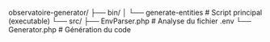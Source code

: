 observatoire-generator/
├── bin/
│   └── generate-entities      # Script principal (executable)
└── src/
    ├── EnvParser.php          # Analyse du fichier .env
    └── Generator.php          # Génération du code
